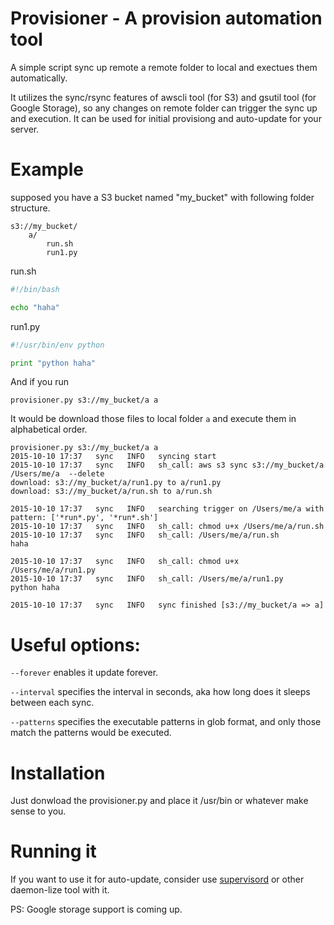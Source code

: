 Provisioner - A provision automation tool
=========================================

A simple script sync up remote a remote folder to local and exectues them automatically.

It utilizes the sync/rsync features of awscli tool (for S3) and gsutil tool (for Google Storage), so any changes on remote folder can trigger the sync up and execution.
It can be used for initial provisiong and auto-update for your server.

Example
=======

supposed you have a S3 bucket named "my_bucket" with following folder structure.

```
s3://my_bucket/
	a/
		run.sh
		run1.py
```

run.sh 
```bash
#!/bin/bash

echo "haha"
```

run1.py
```python
#!/usr/bin/env python

print "python haha"
```

And if you run

```
provisioner.py s3://my_bucket/a a
```

It would be download those files to local folder `a` and execute them in alphabetical order.
```
provisioner.py s3://my_bucket/a a
2015-10-10 17:37   sync   INFO   syncing start
2015-10-10 17:37   sync   INFO   sh_call: aws s3 sync s3://my_bucket/a /Users/me/a  --delete
download: s3://my_bucket/a/run1.py to a/run1.py
download: s3://my_bucket/a/run.sh to a/run.sh

2015-10-10 17:37   sync   INFO   searching trigger on /Users/me/a with pattern: ['*run*.py', '*run*.sh']
2015-10-10 17:37   sync   INFO   sh_call: chmod u+x /Users/me/a/run.sh
2015-10-10 17:37   sync   INFO   sh_call: /Users/me/a/run.sh
haha

2015-10-10 17:37   sync   INFO   sh_call: chmod u+x /Users/me/a/run1.py
2015-10-10 17:37   sync   INFO   sh_call: /Users/me/a/run1.py
python haha

2015-10-10 17:37   sync   INFO   sync finished [s3://my_bucket/a => a]
```

Useful options:
===============

`--forever` enables it update forever. 

`--interval` specifies the interval in seconds, aka how long does it sleeps between each sync.

`--patterns` specifies the executable patterns in glob format, and only those match the patterns would be executed.

Installation
============
Just donwload the provisioner.py and place it /usr/bin or whatever make sense to you.

Running it
==========

If you want to use it for auto-update, consider use [supervisord](http://supervisord.org) or other daemon-lize tool with it.


PS: Google storage support is coming up.
